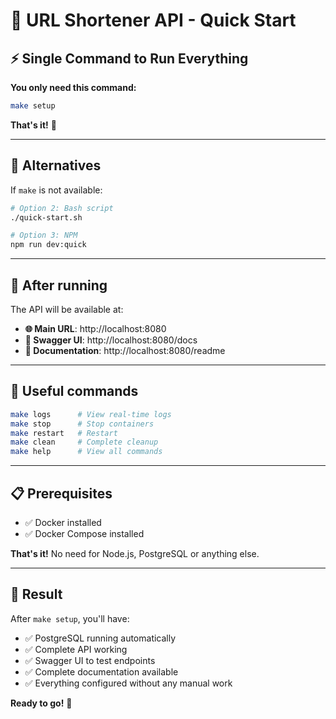 # 🚀 URL Shortener API - Quick Start

## ⚡ Single Command to Run Everything

**You only need this command:**

```bash
make setup
```

**That's it!** 🎉

---

## 🎯 Alternatives

If `make` is not available:

```bash
# Option 2: Bash script
./quick-start.sh

# Option 3: NPM
npm run dev:quick
```

---

## 📱 After running

The API will be available at:

- **🌐 Main URL**: http://localhost:8080
- **📖 Swagger UI**: http://localhost:8080/docs
- **📄 Documentation**: http://localhost:8080/readme

---

## 🔧 Useful commands

```bash
make logs      # View real-time logs
make stop      # Stop containers
make restart   # Restart
make clean     # Complete cleanup
make help      # View all commands
```

---

## 📋 Prerequisites

- ✅ Docker installed
- ✅ Docker Compose installed

**That's it!** No need for Node.js, PostgreSQL or anything else.

---

## 🎉 Result

After `make setup`, you'll have:

- ✅ PostgreSQL running automatically
- ✅ Complete API working
- ✅ Swagger UI to test endpoints
- ✅ Complete documentation available
- ✅ Everything configured without any manual work

**Ready to go!** 🚀

